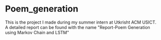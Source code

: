 # Poem_generation
This is the project I made during my summer intern at Utkrisht ACM USICT. A detailed report can be found with the name "Report-Poem Generation using Markov Chain and LSTM"
